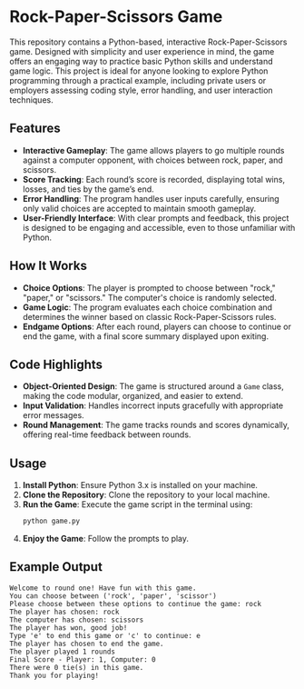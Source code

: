 # Rock-Paper-Scissors Game

This repository contains a Python-based, interactive Rock-Paper-Scissors game. Designed with simplicity and user experience in mind, the game offers an engaging way to practice basic Python skills and understand game logic. This project is ideal for anyone looking to explore Python programming through a practical example, including private users or employers assessing coding style, error handling, and user interaction techniques.

## Features

- **Interactive Gameplay**: The game allows players to go multiple rounds against a computer opponent, with choices between rock, paper, and scissors.
- **Score Tracking**: Each round’s score is recorded, displaying total wins, losses, and ties by the game’s end.
- **Error Handling**: The program handles user inputs carefully, ensuring only valid choices are accepted to maintain smooth gameplay.
- **User-Friendly Interface**: With clear prompts and feedback, this project is designed to be engaging and accessible, even to those unfamiliar with Python.

## How It Works

- **Choice Options**: The player is prompted to choose between "rock," "paper," or "scissors." The computer's choice is randomly selected.
- **Game Logic**: The program evaluates each choice combination and determines the winner based on classic Rock-Paper-Scissors rules.
- **Endgame Options**: After each round, players can choose to continue or end the game, with a final score summary displayed upon exiting.

## Code Highlights

- **Object-Oriented Design**: The game is structured around a `Game` class, making the code modular, organized, and easier to extend.
- **Input Validation**: Handles incorrect inputs gracefully with appropriate error messages.
- **Round Management**: The game tracks rounds and scores dynamically, offering real-time feedback between rounds.

## Usage

1. **Install Python**: Ensure Python 3.x is installed on your machine.
2. **Clone the Repository**: Clone the repository to your local machine.
3. **Run the Game**: Execute the game script in the terminal using:
   ```bash
   python game.py
   ```
4. **Enjoy the Game**: Follow the prompts to play.

## Example Output

```
Welcome to round one! Have fun with this game.
You can choose between ('rock', 'paper', 'scissor')
Please choose between these options to continue the game: rock
The player has chosen: rock
The computer has chosen: scissors
The player has won, good job!
Type 'e' to end this game or 'c' to continue: e
The player has chosen to end the game.
The player played 1 rounds
Final Score - Player: 1, Computer: 0
There were 0 tie(s) in this game.
Thank you for playing!
```
